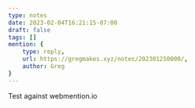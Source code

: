 ```yaml
---
type: notes
date: 2023-02-04T16:21:15-07:00
draft: false
tags: []
mention: { 
	type: reply,
	url: https://gregmakes.xyz/notes/202301250000/, 
	author: Greg
}
---
```


Test against webmention.io
